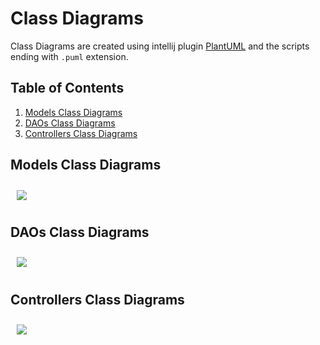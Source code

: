 # Class Diagrams  
Class Diagrams are created using intellij plugin [PlantUML](https://plugins.jetbrains.com/plugin/7017-plantuml-integration) and the scripts ending with `.puml` extension.  

## Table of Contents
1. [Models Class Diagrams](#modelsClassDiagrams)
2. [DAOs Class Diagrams](#daosClassDiagrams)
3. [Controllers Class Diagrams](#controllersClassDiagrams)


## Models Class Diagrams<a id='modelsClassDiagrams'></a>  

[<img src="/Class Digrams/modelsClassDigram.png"  hspace="10" vspace="10">]()

## DAOs Class Diagrams<a id='daosClassDiagrams'>  

[<img src="/Class Digrams/DAOsClassDigram.png"  hspace="10" vspace="10">]()

## Controllers Class Diagrams<a id='controllersClassDiagrams'>  

[<img src="/Class Digrams/ControllersClassDigram.png"  hspace="10" vspace="10">]()



